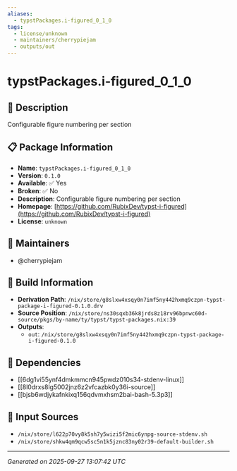 ```yaml
---
aliases:
  - typstPackages.i-figured_0_1_0
tags:
  - license/unknown
  - maintainers/cherrypiejam
  - outputs/out
---
```


# typstPackages.i-figured_0_1_0

## 📝 Description

Configurable figure numbering per section

## 📋 Package Information

- **Name**: `typstPackages.i-figured_0_1_0`
- **Version**: `0.1.0`
- **Available**: ✅ Yes
- **Broken**: ✅ No
- **Description**: Configurable figure numbering per section
- **Homepage**: [https://github.com/RubixDev/typst-i-figured](https://github.com/RubixDev/typst-i-figured)
- **License**: `unknown`
## 👥 Maintainers

- @cherrypiejam


## 🔧 Build Information

- **Derivation Path**: `/nix/store/g8slxw4xsqy0n7imf5ny442hxmq9czpn-typst-package-i-figured-0.1.0.drv`
- **Source Position**: `/nix/store/ns30sqxb36k8jrds8z18rv96bpnwc60d-source/pkgs/by-name/ty/typst/typst-packages.nix:39`
- **Outputs**:
  - `out`:  `/nix/store/g8slxw4xsqy0n7imf5ny442hxmq9czpn-typst-package-i-figured-0.1.0`

## 🔗 Dependencies

- [[6dg1vi55ynf4dmkmmcn945pwdz010s34-stdenv-linux]]
- [[8l0drxs8lg5002jnz6z2vfcazbk0y36i-source]]
- [[bjsb6wdjykafnkixq156qdvmxhsm2bai-bash-5.3p3]]

## 📁 Input Sources

- `/nix/store/l622p70vy8k5sh7y5wizi5f2mic6ynpg-source-stdenv.sh`
- `/nix/store/shkw4qm9qcw5sc5n1k5jznc83ny02r39-default-builder.sh`

---
*Generated on 2025-09-27 13:07:42 UTC*
